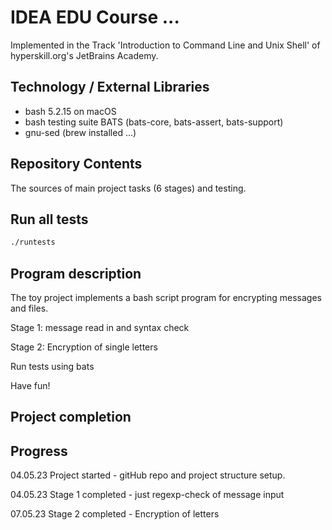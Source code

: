 # IDEA EDU Course ...

Implemented in the Track 'Introduction to Command Line and Unix Shell' of hyperskill.org's JetBrains Academy.

## Technology / External Libraries

- bash 5.2.15 on macOS
- bash testing suite BATS (bats-core, bats-assert, bats-support)
- gnu-sed (brew installed ...)

## Repository Contents

The sources of main project tasks (6 stages) and testing.

## Run all tests

```bash
./runtests
```

## Program description

The toy project implements a bash script program for encrypting messages and files.

Stage 1: message read in and syntax check

Stage 2: Encryption of single letters

Run tests using bats

Have fun!

## Project completion

[//]: # (Project was completed on 23.10.23.)

## Progress

04.05.23 Project started - gitHub repo and project structure setup.

04.05.23 Stage 1 completed - just regexp-check of message input

07.05.23 Stage 2 completed - Encryption of letters
